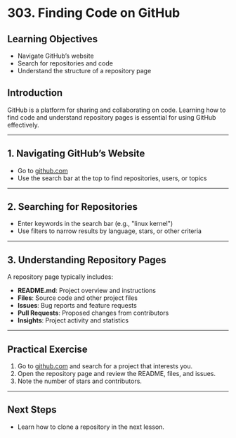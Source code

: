 # 303. Finding Code on GitHub

## Learning Objectives

- Navigate GitHub’s website
- Search for repositories and code
- Understand the structure of a repository page

## Introduction

GitHub is a platform for sharing and collaborating on code. Learning how to find code and understand repository pages is essential for using GitHub effectively.

---

## 1. Navigating GitHub’s Website

- Go to [github.com](https://github.com)
- Use the search bar at the top to find repositories, users, or topics

---

## 2. Searching for Repositories

- Enter keywords in the search bar (e.g., "linux kernel")
- Use filters to narrow results by language, stars, or other criteria

---

## 3. Understanding Repository Pages

A repository page typically includes:

- **README.md**: Project overview and instructions
- **Files**: Source code and other project files
- **Issues**: Bug reports and feature requests
- **Pull Requests**: Proposed changes from contributors
- **Insights**: Project activity and statistics

---

## Practical Exercise

1. Go to [github.com](https://github.com) and search for a project that interests you.
2. Open the repository page and review the README, files, and issues.
3. Note the number of stars and contributors.

---

## Next Steps

- Learn how to clone a repository in the next lesson.
